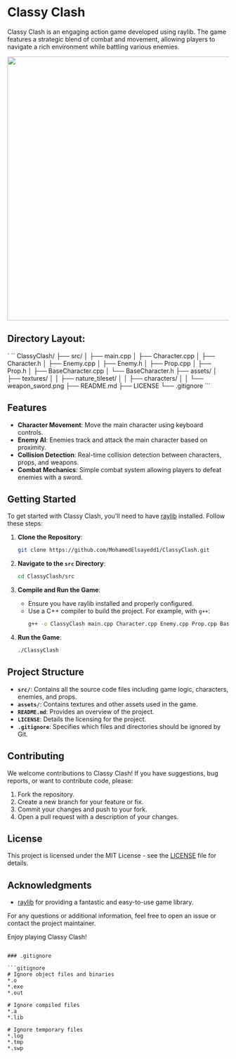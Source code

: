 # Classy Clash
Classy Clash is an engaging action game developed using raylib. The game features a strategic blend of combat and movement, allowing players to navigate a rich environment while battling various enemies.
<p align="center">
    <img src="https://github.com/MohamedElsayedd1/Classy-Clash-Game/blob/main/Gameplay%20Gif.gif" width="600" />
</p>

## Directory Layout:
 `    ``
     ClassyClash/
     ├── src/
     │   ├── main.cpp
     │   ├── Character.cpp
     │   ├── Character.h
     │   ├── Enemy.cpp
     │   ├── Enemy.h
     │   ├── Prop.cpp
     │   ├── Prop.h
     │   ├── BaseCharacter.cpp
     │   └── BaseCharacter.h
     ├── assets/
     │   ├── textures/
     │   │   ├── nature_tileset/
     │   │   ├── characters/
     │   │   └── weapon_sword.png
     ├── README.md
     ├── LICENSE
     └── .gitignore
     ```

## Features

- **Character Movement**: Move the main character using keyboard controls.
- **Enemy AI**: Enemies track and attack the main character based on proximity.
- **Collision Detection**: Real-time collision detection between characters, props, and weapons.
- **Combat Mechanics**: Simple combat system allowing players to defeat enemies with a sword.

## Getting Started

To get started with Classy Clash, you'll need to have [raylib](https://www.raylib.com) installed. Follow these steps:

1. **Clone the Repository**:
    ```bash
    git clone https://github.com/MohamedElsayedd1/ClassyClash.git
    ```

2. **Navigate to the `src` Directory**:
    ```bash
    cd ClassyClash/src
    ```

3. **Compile and Run the Game**:
    - Ensure you have raylib installed and properly configured.
    - Use a C++ compiler to build the project. For example, with `g++`:
      ```bash
      g++ -o ClassyClash main.cpp Character.cpp Enemy.cpp Prop.cpp BaseCharacter.cpp -lraylib -lGL -lm -lpthread -ldl
      ```

4. **Run the Game**:
    ```bash
    ./ClassyClash
    ```

## Project Structure

- **`src/`**: Contains all the source code files including game logic, characters, enemies, and props.
- **`assets/`**: Contains textures and other assets used in the game.
- **`README.md`**: Provides an overview of the project.
- **`LICENSE`**: Details the licensing for the project.
- **`.gitignore`**: Specifies which files and directories should be ignored by Git.

## Contributing

We welcome contributions to Classy Clash! If you have suggestions, bug reports, or want to contribute code, please:

1. Fork the repository.
2. Create a new branch for your feature or fix.
3. Commit your changes and push to your fork.
4. Open a pull request with a description of your changes.

## License

This project is licensed under the MIT License - see the [LICENSE](LICENSE) file for details.

## Acknowledgments

- [raylib](https://www.raylib.com) for providing a fantastic and easy-to-use game library.

For any questions or additional information, feel free to open an issue or contact the project maintainer.

Enjoy playing Classy Clash!
```

### .gitignore

```gitignore
# Ignore object files and binaries
*.o
*.exe
*.out

# Ignore compiled files
*.a
*.lib

# Ignore temporary files
*.log
*.tmp
*.swp
```



